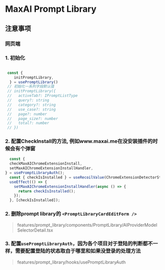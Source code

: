 # MaxAI Prompt Library

## 注意事项

### 网页端

### 1. 初始化
```typescript jsx

 const {
    initPromptLibrary,
  } = usePromptLibrary()
 // 初始化一系列字段默认值
 // initPromptLibrary({
 //   activeTab?: IPromptListType
 //   query?: string
 //   category?: string
 //   use_case?: string
 //   page?: number
 //   page_size?: number
 //   total?: number
 // })
```
### 2. 配置CheckInstall的方法, 例如www.maxai.me在没安装插件的时候会有个弹窗

```typescript jsx
  const {
  checkMaxAIChromeExtensionInstall,
  setMaxAIChromeExtensionInstallHandler,
} = usePromptLibraryAuth();
  const { checkIsInstalled } = useRecoilValue(ChromeExtensionDetectorState);
  useEffect(() => {
    setMaxAIChromeExtensionInstallHandler(async () => {
      return checkIsInstalled();
    });
  }, [checkIsInstalled]);
```


### 2. 删除prompt library的 `<PromptLibraryCardEditForm />`

> features/prompt_library/components/PromptLibrary/AIProviderModelSelectorDetail.tsx

### 3. 配置`usePromptLibraryAuth`，因为各个项目对于登陆的判断都不一样，需要配置登陆的状态取自于哪里和如果没登录的处理方法

> features/prompt_library/hooks/usePromptLibraryAuth
